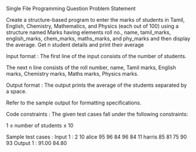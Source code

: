 Single File Programming Question
Problem Statement



Create a structure-based program to enter the marks of students in Tamil, English, Chemistry, Mathematics, and Physics (each out of 100) using a structure named Marks having elements roll no., name, tamil_marks, english_marks, chem_marks, maths_marks, and phy_marks and then display the average. Get n student details and print their average

Input format :
The first line of the input consists of the number of students.

The next n line consists of the roll number, name, Tamil marks, English marks, Chemistry marks, Maths marks, Physics marks.



Output format :
The output prints the average of the students separated by a space.



Refer to the sample output for formatting specifications.

Code constraints :
The given test cases fall under the following constraints:

1 ≤ number of students ≤ 10

Sample test cases :
Input 1 :
2
10 alice 95 96 84 96 84
11 harris 85 81 75 90 93
Output 1 :
91.00 84.80 